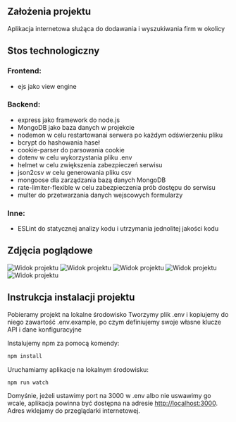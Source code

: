 ## Założenia projektu 

Aplikacja internetowa służąca do dodawania i wyszukiwania firm w okolicy

## Stos technologiczny

### Frontend:
- ejs jako view engine

### Backend:
- express jako framework do node.js
- MongoDB jako baza danych w projekcie
- nodemon w celu restartowanai serwera po każdym odświerzeniu pliku
- bcrypt do hashowania haseł
- cookie-parser do parsowania cookie
- dotenv w celu wykorzystania pliku .env
- helmet w celu zwiększenia zabezpieczeń serwisu
- json2csv w celu generowania pliku csv
- mongoose dla zarządzania bazą danych MongoDB
- rate-limiter-flexible w celu zabezpieczenia prób dostępu do serwisu
- multer do przetwarzania danych wejscowych formularzy

### Inne:
- ESLint do statycznej analizy kodu i utrzymania jednolitej jakości kodu

## Zdjęcia poglądowe

![Widok projektu](https://nextjs-festival.s3.eu-north-1.amazonaws.com/Zrzut+ekranu+2024-02-1+o+19.18.32.png)
![Widok projektu](https://nextjs-festival.s3.eu-north-1.amazonaws.com/Zrzut+ekranu+2024-02-1+o+19.18.51.png)
![Widok projektu](https://nextjs-festival.s3.eu-north-1.amazonaws.com/Zrzut+ekranu+2024-02-1+o+19.19.38.png)
![Widok projektu](https://nextjs-festival.s3.eu-north-1.amazonaws.com/Zrzut+ekranu+2024-02-1+o+19.20.26.png)
![Widok projektu](https://nextjs-festival.s3.eu-north-1.amazonaws.com/Zrzut+ekranu+2024-02-1+o+19.22.06.png)

## Instrukcja instalacji projektu

Pobieramy projekt na lokalne środowisko
Tworzymy plik .env i kopiujemy do niego zawartość .env.example, po czym definiujemy swoje własne klucze API i dane konfiguracyjne

Instalujemy npm za pomocą komendy:

```bash
npm install
```

Uruchamiamy aplikacje na lokalnym środowisku:

```bash
npm run watch
```

Domyśnie, jeżeli ustawimy port na 3000 w .env albo nie uswawimy go wcale, aplikacja powinna być dostępna na adresie [http://localhost:3000](http://localhost:3000). Adres wklejamy do przeglądarki internetowej.
